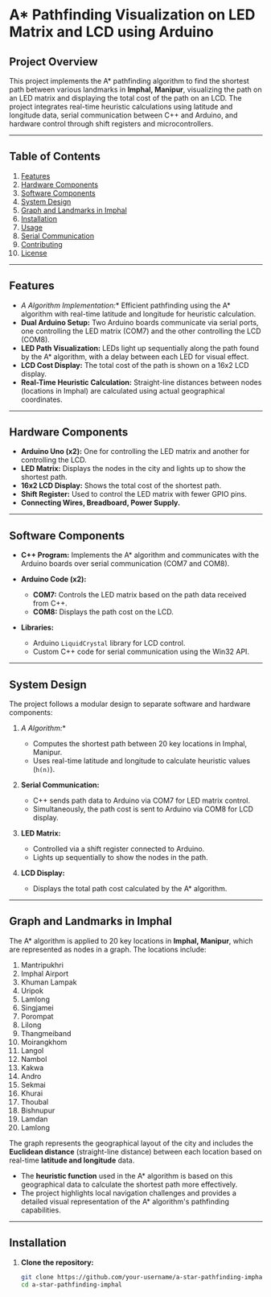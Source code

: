 # A* Pathfinding Visualization on LED Matrix and LCD using Arduino

## Project Overview

This project implements the A* pathfinding algorithm to find the shortest path between various landmarks in **Imphal, Manipur**, visualizing the path on an LED matrix and displaying the total cost of the path on an LCD. The project integrates real-time heuristic calculations using latitude and longitude data, serial communication between C++ and Arduino, and hardware control through shift registers and microcontrollers.

---

## Table of Contents

1. [Features](#features)
2. [Hardware Components](#hardware-components)
3. [Software Components](#software-components)
4. [System Design](#system-design)
5. [Graph and Landmarks in Imphal](#graph-and-landmarks-in-imphal)
6. [Installation](#installation)
7. [Usage](#usage)
8. [Serial Communication](#serial-communication)
9. [Contributing](#contributing)
10. [License](#license)

---

## Features

- **A* Algorithm Implementation:** Efficient pathfinding using the A* algorithm with real-time latitude and longitude for heuristic calculation.
- **Dual Arduino Setup:** Two Arduino boards communicate via serial ports, one controlling the LED matrix (COM7) and the other controlling the LCD (COM8).
- **LED Path Visualization:** LEDs light up sequentially along the path found by the A* algorithm, with a delay between each LED for visual effect.
- **LCD Cost Display:** The total cost of the path is shown on a 16x2 LCD display.
- **Real-Time Heuristic Calculation:** Straight-line distances between nodes (locations in Imphal) are calculated using actual geographical coordinates.

---

## Hardware Components

- **Arduino Uno (x2):** One for controlling the LED matrix and another for controlling the LCD.
- **LED Matrix:** Displays the nodes in the city and lights up to show the shortest path.
- **16x2 LCD Display:** Shows the total cost of the shortest path.
- **Shift Register:** Used to control the LED matrix with fewer GPIO pins.
- **Connecting Wires, Breadboard, Power Supply.**

---

## Software Components

- **C++ Program:** Implements the A* algorithm and communicates with the Arduino boards over serial communication (COM7 and COM8).
- **Arduino Code (x2):**
  - **COM7:** Controls the LED matrix based on the path data received from C++.
  - **COM8:** Displays the path cost on the LCD.

- **Libraries:**
  - Arduino `LiquidCrystal` library for LCD control.
  - Custom C++ code for serial communication using the Win32 API.

---

## System Design

The project follows a modular design to separate software and hardware components:

1. **A* Algorithm:**
   - Computes the shortest path between 20 key locations in Imphal, Manipur.
   - Uses real-time latitude and longitude to calculate heuristic values (`h(n)`).
   
2. **Serial Communication:**
   - C++ sends path data to Arduino via COM7 for LED matrix control.
   - Simultaneously, the path cost is sent to Arduino via COM8 for LCD display.

3. **LED Matrix:**
   - Controlled via a shift register connected to Arduino.
   - Lights up sequentially to show the nodes in the path.

4. **LCD Display:**
   - Displays the total path cost calculated by the A* algorithm.

---

## Graph and Landmarks in Imphal

The A* algorithm is applied to 20 key locations in **Imphal, Manipur**, which are represented as nodes in a graph. The locations include:

1. Mantripukhri
2. Imphal Airport
3. Khuman Lampak
4. Uripok
5. Lamlong
6. Singjamei
7. Porompat
8. Lilong
9. Thangmeiband
10. Moirangkhom
11. Langol
12. Nambol
13. Kakwa
14. Andro
15. Sekmai
16. Khurai
17. Thoubal
18. Bishnupur
19. Lamdan
20. Lamlong

The graph represents the geographical layout of the city and includes the **Euclidean distance** (straight-line distance) between each location based on real-time **latitude and longitude** data.

- The **heuristic function** used in the A* algorithm is based on this geographical data to calculate the shortest path more effectively.
- The project highlights local navigation challenges and provides a detailed visual representation of the A* algorithm's pathfinding capabilities.

---

## Installation

1. **Clone the repository:**
   ```bash
   git clone https://github.com/your-username/a-star-pathfinding-imphal.git
   cd a-star-pathfinding-imphal
